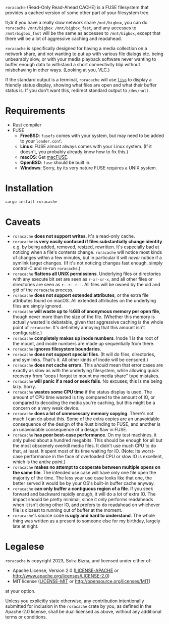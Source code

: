 `roracache` (Read-Only Read-Ahead CACHE) is a FUSE filesystem that provides a cached version of some other part of your filesystem tree.

tl;dr if you have a really slow network share `/mnt/bigbox`, you can do `roracache /mnt/bigbox /mnt/bigbox_fast`, and any accesses to `/mnt/bigbox_fast` will be the same as accesses to `/mnt/bigbox`, except that there will be a lot of aggressive caching and readahead.

`roracache` is specifically designed for having a media collection on a network share, and not wanting to put up with various file dialogs etc. being unbearably slow, or with your media playback software never wanting to buffer enough data to withstand a short connectivity blip without misbehaving in other ways. (Looking at you, VLC.)

If the standard output is a terminal, `roracache` will use [`liso`](https://github.com/SolraBizna/liso) to display a friendly status display, showing what files are open and what their buffer status is. If you don't want this, redirect standard output to `/dev/null`.

# Requirements

- Rust compiler
- FUSE
    - **FreeBSD**: `fusefs` comes with your system, but may need to be added to your `loader.conf`.
    - **Linux**: FUSE almost always comes with your Linux system. (If it doesn't, you probably already know how to fix this.)
    - **macOS**: Get [macFUSE](https://osxfuse.github.io/).
    - **OpenBSD**: `fuse` should be built in.
    - **Windows**: Sorry, by its very nature FUSE requires a UNIX system.

# Installation

```sh
cargo install roracache
```

# Caveats

- `roracache` **does not support writes**. It's a read-only cache.
- `roracache` **is very easily confused if files substantially change identity** e.g. by being added, removed, resized, rewritten. It's especially bad at noticing when a file's contents change. `roracache` will notice most kinds of changes within a few minutes, but in particular it will *never* notice if a symlink target changes. (If it's not noticing changes fast enough, simply control-C and re-run `roracache`.)
- `roracache` **flattens all UNIX permissions**. Underlying files or directories with any execute bit set are seen as `r-xr-xr-x`, and all other files or directories are seen as `r--r--r--`. All files will be owned by the uid and gid of the `roracache` process.
- `roracache` **does not support extended attributes**, or the extra file attributes found on macOS. All extended attributes on the underlying files are simply ignored.
- `roracache` **will waste up to ¾GiB of anonymous memory per open file**, though never more than the size of the file. (Whether this memory is actually wasted is debatable, given that aggressive caching is the whole point of `roracache`. It's definitely annoying that this amount isn't configurable.)
- `roracache` **completely makes up inode numbers**. Inode 1 is the root of the mount, and inode numbers are made up sequentially from there.
- `roracache` **ignores filesystem boundaries**.
- `roracache` **does not support special files**. (It will do files, directories, and symlinks. That's it. All other kinds of inode will be censored.)
- `roracache` **does not cache errors**. This *should* mean that error cases are exactly as slow as with the underlying filesystem, while allowing quick recovery from "oops I forgot to mount my media share" type mistakes.
- `roracache` **will panic if a read or seek fails**. No excuses; this is me being lazy. Sorry.
- `roracache` **wastes some CPU time** if the status display is used. The amount of CPU time wasted is tiny compared to the amount of IO, or compared to decoding the media you're caching, but this might be a concern on a very weak device.
- `roracache` **does a lot of unnecessary memory copying**. There's not much I can do about this. Some of the extra copies are an unavoidable consequence of the design of the Rust binding to FUSE, and another is an unavoidable consequence of a design flaw in FUSE.
- `roracache` **has poor best-case performance**. On my test machines, it only pulled about a hundred megabits. This should be enough for all but the most obscenely overkill media files. It didn't use much CPU to do that, at least. It spent most of its time waiting for IO. (Note: Its worst-case performance in the face of overloaded CPU or slow IO is excellent, which is the *entire point*.)
- `roracache` **makes no attempt to cooperate between multiple opens on the same file**. The intended use case will have only one file open the majority of the time. The less your use case looks like that one, the better served it would be by your OS's built-in buffer cache anyway.
- `roracache` **can only buffer a contiguous region of a file**. If you seek forward and backward rapidly enough, it will do a lot of extra IO. The impact should be pretty minimal, since it only performs readaheads when it isn't doing other IO, and prefers to do readahead on whichever file is closest to running out of buffer at the moment.
- `roracache`'s source code **is ugly and hard to understand**. The whole thing was written as a present to someone else for my birthday, largely late at night.

# Legalese

`roracache` is copyright 2023, Solra Bizna, and licensed under either of:

 * Apache License, Version 2.0
   ([LICENSE-APACHE](LICENSE-APACHE) or
   <http://www.apache.org/licenses/LICENSE-2.0>)
 * MIT license
   ([LICENSE-MIT](LICENSE-MIT) or <http://opensource.org/licenses/MIT>)

at your option.

Unless you explicitly state otherwise, any contribution intentionally submitted for inclusion in the `roracache` crate by you, as defined in the Apache-2.0 license, shall be dual licensed as above, without any additional terms or conditions.
